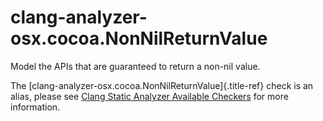 # clang-analyzer-osx.cocoa.NonNilReturnValue

Model the APIs that are guaranteed to return a non-nil value.

The [clang-analyzer-osx.cocoa.NonNilReturnValue]{.title-ref} check is an
alias, please see [Clang Static Analyzer Available
Checkers](https://clang.llvm.org/docs/analyzer/checkers.html#osx-cocoa-nonnilreturnvalue)
for more information.
